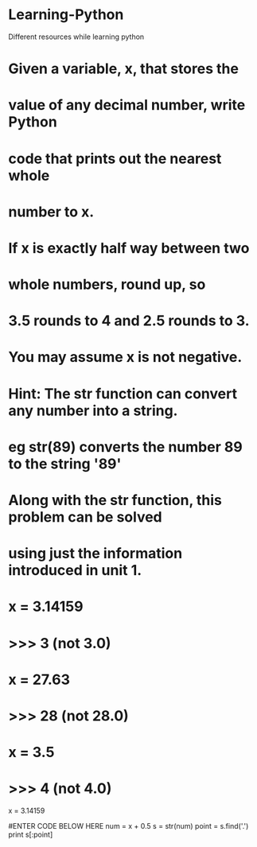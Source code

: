 # Learning-Python
Different resources while learning python
# Given a variable, x, that stores the 
# value of any decimal number, write Python 
# code that prints out the nearest whole 
# number to x.
# If x is exactly half way between two 
# whole numbers, round up, so
# 3.5 rounds to 4 and 2.5 rounds to 3.
# You may assume x is not negative.

# Hint: The str function can convert any number into a string.
# eg str(89) converts the number 89 to the string '89'

# Along with the str function, this problem can be solved 
# using just the information introduced in unit 1.

# x = 3.14159 
# >>> 3 (not 3.0)
# x = 27.63 
# >>> 28 (not 28.0)
# x = 3.5 
# >>> 4 (not 4.0)

x = 3.14159

#ENTER CODE BELOW HERE
num = x + 0.5
s = str(num)
point = s.find('.')
print s[:point]

